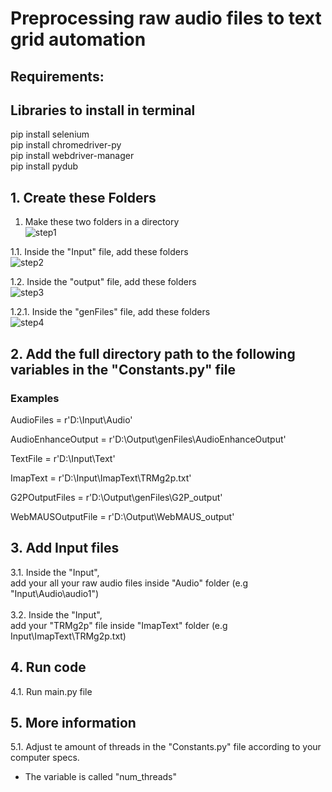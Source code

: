 # Preprocessing raw audio files to text grid automation

## Requirements:
## Libraries to install in terminal
pip install selenium <br />
pip install chromedriver-py <br />
pip install webdriver-manager <br />
pip install pydub <br />

## 1. Create these Folders
1. Make these two folders in a directory  <br />
![step1](https://user-images.githubusercontent.com/52488862/145132475-f44ba6cd-b10d-4a09-958e-414c09fe1cc2.PNG)

1.1. Inside the "Input" file, add these folders  <br />
![step2](https://user-images.githubusercontent.com/52488862/145132557-b60ad200-3258-46c4-a388-0f11cc12e011.PNG)

1.2. Inside the "output" file, add these folders  <br />
![step3](https://user-images.githubusercontent.com/52488862/145132662-a9aa067b-9940-4a73-8750-71058c00264b.PNG)

1.2.1. Inside the "genFiles" file, add these folders  <br />
![step4](https://user-images.githubusercontent.com/52488862/145132710-feee7831-3b15-4470-a7e4-af9c981c9573.PNG)

## 2. Add the full directory path to the following variables in the "Constants.py" file
### Examples
AudioFiles = r'D:\Input\Audio' <br />

AudioEnhanceOutput = r'D:\Output\genFiles\AudioEnhanceOutput' <br />

TextFile = r'D:\Input\Text' <br />

ImapText = r'D:\Input\ImapText\TRMg2p.txt' <br />

G2POutputFiles = r'D:\Output\genFiles\G2P_output' <br />

WebMAUSOutputFile = r'D:\Output\WebMAUS_output' <br />

## 3. Add Input files
3.1. Inside the "Input",  <br />
add your all your raw audio files inside "Audio" folder (e.g "Input\Audio\audio1") <br /> <br />
3.2. Inside the "Input",  <br />
add your "TRMg2p" file inside "ImapText" folder (e.g Input\ImapText\TRMg2p.txt) <br />

## 4. Run code
4.1. Run main.py file <br />

## 5. More information
5.1. Adjust te amount of threads in the "Constants.py" file according to your computer specs.  <br />
- The variable is called "num_threads"

